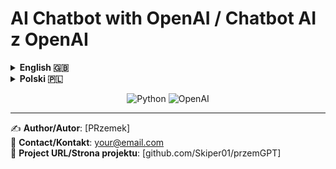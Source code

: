 # AI Chatbot with OpenAI / Chatbot AI z OpenAI

<!-- Tabs -->
<details>
<summary><strong>English 🇬🇧</strong></summary>

## 🚀 Features
- Text generation (GPT-3.5/4)
- Image generation (DALL-E 3)
- Command-based interface
- Polish language support
- Response saving to files

## 📦 Requirements
- Python 3.8+
- OpenAI API key

## 🛠 Installation
```bash
git clone https://github.com/Skiper01/przemGPT.git
cd your-repo
python -m venv venv
source venv/bin/activate  # Linux/Mac
pip install -r requirements.txt
```

## ⚙ Configuration
1. Create `.env` file:
```ini
OPENAI_API_KEY=your_api_key_here
```

## 🎮 Usage
```bash
python source/main.py
```
Commands:
```
/help       - Show help
/models     - List models
/save name  - Save last response
/exit       - Quit
```

## 📜 License
[MIT](LICENSE)

</details>

<details>
<summary><strong>Polski 🇵🇱</strong></summary>

## 🚀 Funkcje
- Generowanie tekstu (GPT-3.5/4)
- Generowanie obrazów (DALL-E 3)
- Interfejs tekstowy z komendami
- Obsługa polskich znaków
- Zapisywanie odpowiedzi do plików

## 📦 Wymagania
- Python 3.8+
- Klucz API OpenAI

## 🛠 Instalacja
```bash
git clone https://github.com/Skiper01/przemGPT.git
cd twoj-repo
python -m venv venv
source venv/bin/activate  # Linux/Mac
pip install -r requirements.txt
```

## ⚙ Konfiguracja
1. Utwórz plik `.env`:
```ini
OPENAI_API_KEY=twój_klucz_api
```

## 🎮 Użycie
```bash
python source/main.py
```
Komendy:
```
/help       - Pomoc
/models     - Lista modeli
/save nazwa - Zapisz odpowiedź
/exit       - Wyjście
```

## 📜 Licencja
[MIT](LICENSE)

</details>

<!-- Badges -->
<p align="center">
  <img src="https://img.shields.io/badge/Python-3.8%2B-blue" alt="Python">
  <img src="https://img.shields.io/badge/OpenAI-GPT%2FDALL%E2%80%90E-green" alt="OpenAI">
</p>

---

✍️ **Author/Autor**: [PRzemek]  
📧 **Contact/Kontakt**: your@email.com  
🔗 **Project URL/Strona projektu**: [github.com/Skiper01/przemGPT]

